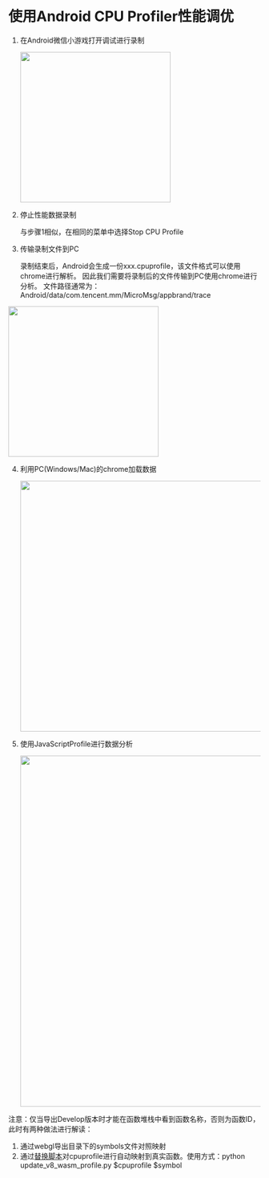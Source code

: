 # 使用Android CPU Profiler性能调优
1. 在Android微信小游戏打开调试进行录制

   <image src='../image/androidprofile1.png' width="300"/>

2. 停止性能数据录制

    与步骤1相似，在相同的菜单中选择Stop CPU Profile

3. 传输录制文件到PC
   
    录制结束后，Android会生成一份xxx.cpuprofile，该文件格式可以使用chrome进行解析。
因此我们需要将录制后的文件传输到PC使用chrome进行分析。
文件路径通常为：Android/data/com.tencent.mm/MicroMsg/appbrand/trace
<image src='../image/androidprofile2.png' width="300"/>


4. 利用PC(Windows/Mac)的chrome加载数据

    <image src='../image/androidprofile3.png' width="500"/>

5. 使用JavaScriptProfile进行数据分析
   
    <image src='../image/androidprofile4.png' width="700"/> 

注意：仅当导出Develop版本时才能在函数堆栈中看到函数名称，否则为函数ID，此时有两种做法进行解读：
1. 通过webgl导出目录下的symbols文件对照映射
2. 通过[替换脚本](../tools/update_v8_wasm_profile.py)对cpuprofile进行自动映射到真实函数。使用方式：python update_v8_wasm_profile.py $cpuprofile $symbol

   